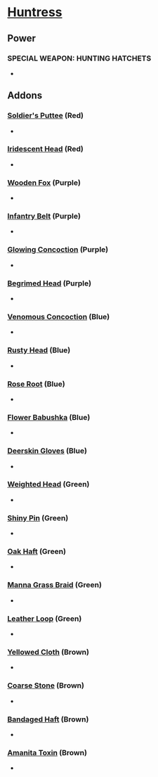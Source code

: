 # [Huntress](<https://deadbydaylight.wiki.gg/wiki/Anna>)

## Power

### SPECIAL WEAPON: HUNTING HATCHETS

-


## Addons

### [Soldier's Puttee](<https://deadbydaylight.wiki.gg/wiki/Soldier%27s_Puttee>) (Red)

-


### [Iridescent Head](<https://deadbydaylight.wiki.gg/wiki/Iridescent_Head>) (Red)

-


### [Wooden Fox](<https://deadbydaylight.wiki.gg/wiki/Wooden_Fox>) (Purple)

-


### [Infantry Belt](<https://deadbydaylight.wiki.gg/wiki/Infantry_Belt>) (Purple)

-


### [Glowing Concoction](<https://deadbydaylight.wiki.gg/wiki/Glowing_Concoction>) (Purple)

-


### [Begrimed Head](<https://deadbydaylight.wiki.gg/wiki/Begrimed_Head>) (Purple)

-


### [Venomous Concoction](<https://deadbydaylight.wiki.gg/wiki/Venomous_Concoction>) (Blue)

-


### [Rusty Head](<https://deadbydaylight.wiki.gg/wiki/Rusty_Head>) (Blue)

-


### [Rose Root](<https://deadbydaylight.wiki.gg/wiki/Rose_Root>) (Blue)

-


### [Flower Babushka](<https://deadbydaylight.wiki.gg/wiki/Flower_Babushka>) (Blue)

-


### [Deerskin Gloves](<https://deadbydaylight.wiki.gg/wiki/Deerskin_Gloves>) (Blue)

-


### [Weighted Head](<https://deadbydaylight.wiki.gg/wiki/Weighted_Head>) (Green)

-


### [Shiny Pin](<https://deadbydaylight.wiki.gg/wiki/Shiny_Pin>) (Green)

-


### [Oak Haft](<https://deadbydaylight.wiki.gg/wiki/Oak_Haft>) (Green)

-


### [Manna Grass Braid](<https://deadbydaylight.wiki.gg/wiki/Manna_Grass_Braid>) (Green)

-


### [Leather Loop](<https://deadbydaylight.wiki.gg/wiki/Leather_Loop>) (Green)

-


### [Yellowed Cloth](<https://deadbydaylight.wiki.gg/wiki/Yellowed_Cloth>) (Brown)

-


### [Coarse Stone](<https://deadbydaylight.wiki.gg/wiki/Coarse_Stone>) (Brown)

-


### [Bandaged Haft](<https://deadbydaylight.wiki.gg/wiki/Bandaged_Haft>) (Brown)

-


### [Amanita Toxin](<https://deadbydaylight.wiki.gg/wiki/Amanita_Toxin>) (Brown)

-
